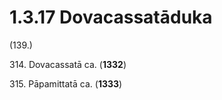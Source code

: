 # 1.3.17 Dovacassatāduka

(139.)

314\. Dovacassatā ca. (**1332**)

315\. Pāpamittatā ca. (**1333**)
